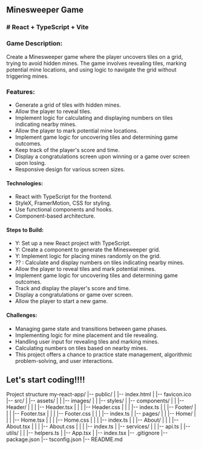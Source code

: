 ## Minesweeper Game

### # React + TypeScript + Vite

### Game Description:

Create a Minesweeper game where the player uncovers tiles on a grid, trying to avoid hidden mines. The game involves revealing tiles, marking potential mine locations, and using logic to navigate the grid without triggering mines.

### Features:

- Generate a grid of tiles with hidden mines.
- Allow the player to reveal tiles.
- Implement logic for calculating and displaying numbers on tiles indicating nearby mines.
- Allow the player to mark potential mine locations.
- Implement game logic for uncovering tiles and determining game outcomes.
- Keep track of the player's score and time.
- Display a congratulations screen upon winning or a game over screen upon losing.
- Responsive design for various screen sizes.

#### Technologies:

- React with TypeScript for the frontend.
- StyleX, FramerMotion, CSS for styling.
- Use functional components and hooks.
- Component-based architecture.

#### Steps to Build:

- Y: Set up a new React project with TypeScript.
- Y: Create a component to generate the Minesweeper grid.
- Y: Implement logic for placing mines randomly on the grid.
- ?? : Calculate and display numbers on tiles indicating nearby mines.
- Allow the player to reveal tiles and mark potential mines.
- Implement game logic for uncovering tiles and determining game outcomes.
- Track and display the player's score and time.
- Display a congratulations or game over screen.
- Allow the player to start a new game.

#### Challenges:

- Managing game state and transitions between game phases.
- Implementing logic for mine placement and tile revealing.
- Handling user input for revealing tiles and marking mines.
- Calculating numbers on tiles based on nearby mines.
- This project offers a chance to practice state management, algorithmic problem-solving, and user interactions.

## Let's start coding!!!!

Project structure
my-react-app/
|-- public/
| |-- index.html
| |-- favicon.ico
|-- src/
| |-- assets/
| | |-- images/
| | |-- styles/
| |-- components/
| | |-- Header/
| | | |-- Header.tsx
| | | |-- Header.css
| | | |-- index.ts
| | |-- Footer/
| | | |-- Footer.tsx
| | | |-- Footer.css
| | | |-- index.ts
| |-- pages/
| | |-- Home/
| | | |-- Home.tsx
| | | |-- Home.css
| | | |-- index.ts
| | |-- About/
| | | |-- About.tsx
| | | |-- About.css
| | | |-- index.ts
| |-- services/
| | |-- api.ts
| |-- utils/
| | |-- helpers.ts
| |-- App.tsx
| |-- index.tsx
|-- .gitignore
|-- package.json
|-- tsconfig.json
|-- README.md
